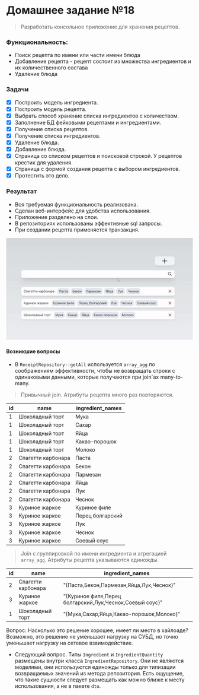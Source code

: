 # Домашнее задание №18

> Разработать консольное приложение для хранения рецептов.

### Функциональность:

- Поиск рецепта по имени или части имени блюда
- Добавление рецепта - рецепт состоит из множества ингредиентов и их количественного состава
- Удаление блюда

### Задачи

-[x] Построить модель ингредиента.
-[x] Построить модель рецепта.
-[x] Выбрать способ хранение списка ингредиентов с количеством.
-[x] Заполнение БД фейковыми рецептами и ингредиентами.
-[x] Получение списка рецептов.
-[x] Получение списка ингредиентов.
-[x] Удаление блюда.
-[x] Добавление блюда.
-[x] Страница со списком рецептов и поисковой строкой. У рецептов крестик для удаления.
-[x] Страница с формой создания рецепта с выбором ингредиентов.
-[x] Протестить это дело.

### Результат

- Вся требуемая функциональность реализована.
- Сделан веб-интерфейс для удобства использования.
- Приложение разделено на слои.
- В репозиториях использованы эффективные sql запросы.
- При создании рецепта применяется транзакция.

![Видео-демонстрация](screen-recording.gif)

#### Возникшие вопросы

- В `ReceiptRepository::getAll` используется `array_agg` по соображениям эффективности,
  чтобы не возвращать строки с одинаковыми данными, которые получаются при join`ах many-to-many.

> Привычный join. Атрибуты рецепта много раз повторяются.  

| id | name               | ingredient_names |
|----|--------------------|------------------|
| 1  | Шоколадный торт    | Мука             |
| 1  | Шоколадный торт    | Сахар            |
| 1  | Шоколадный торт    | Яйца             |
| 1  | Шоколадный торт    | Какао-порошок    |
| 1  | Шоколадный торт    | Молоко           |
| 2  | Спагетти карбонара | Паста            |
| 2  | Спагетти карбонара | Бекон            |
| 2  | Спагетти карбонара | Пармезан         |
| 2  | Спагетти карбонара | Яйца             |
| 2  | Спагетти карбонара | Лук              |
| 2  | Спагетти карбонара | Чеснок           |
| 3  | Куриное жаркое     | Куриное филе     |
| 3  | Куриное жаркое     | Перец болгарский |
| 3  | Куриное жаркое     | Лук              |
| 3  | Куриное жаркое     | Чеснок           |
| 3  | Куриное жаркое     | Соевый соус      |

> Join с группировкой по имени ингредиента и агрегацией `array_agg`. Атрибуты рецепта указываются единожды. 

| id | name               | ingredient_names                                         |
|----|--------------------|----------------------------------------------------------|
| 2  | Спагетти карбонара | "{Паста,Бекон,Пармезан,Яйца,Лук,Чеснок}"                 |
| 3  | Куриное жаркое     | "{Куриное филе,Перец болгарский,Лук,Чеснок,Соевый соус}" |
| 1  | Шоколадный торт    | "{Мука,Сахар,Яйца,Какао-порошок,Молоко}"                 |
Вопрос: Насколько это решение хорошее, имеет ли место в хайлоаде? 
Возможно, это решение не уменьшает нагрузку на СУБД, но точно уменьшает нагрузку на сетевое взаимодействие. 
- Следующий вопрос. Типы `Ingredient` и `IngredientQuantity` размещены внутри класса `IngredientRepository`. Они не являются моделями, они используются единожды только для типизации возвращаемых значений из метода репозитория. Есть ощущение, что такие сущности следует размещать как можно ближе к месту использования, а не в пакете `dto`.